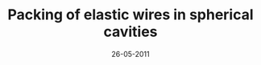 ---
title: "Packing of elastic wires in spherical cavities"
collection: publications
permalink: /publication/26-05-2011-https://journals.aps.org/prl/abstract/10.1103/PhysRevLett.106.214102
date: 26-05-2011
venue: 'Physical review letters'
citation: 'Norbert Stoop, Javad Najafi, Falk K. Wittel, Mehdi Habibi, and Hans J. Herrmann. Physical review letters 106, no. 21 (2011): 214102.'
---